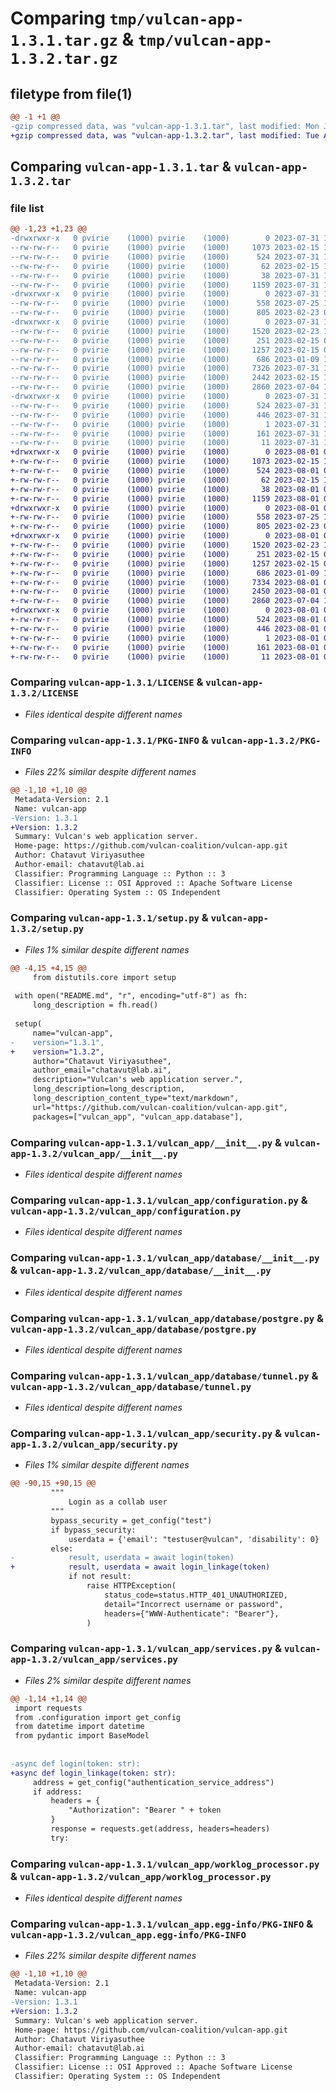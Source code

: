# Comparing `tmp/vulcan-app-1.3.1.tar.gz` & `tmp/vulcan-app-1.3.2.tar.gz`

## filetype from file(1)

```diff
@@ -1 +1 @@
-gzip compressed data, was "vulcan-app-1.3.1.tar", last modified: Mon Jul 31 13:20:05 2023, max compression
+gzip compressed data, was "vulcan-app-1.3.2.tar", last modified: Tue Aug  1 05:37:27 2023, max compression
```

## Comparing `vulcan-app-1.3.1.tar` & `vulcan-app-1.3.2.tar`

### file list

```diff
@@ -1,23 +1,23 @@
-drwxrwxr-x   0 pvirie    (1000) pvirie    (1000)        0 2023-07-31 13:20:05.458417 vulcan-app-1.3.1/
--rw-rw-r--   0 pvirie    (1000) pvirie    (1000)     1073 2023-02-15 10:28:00.000000 vulcan-app-1.3.1/LICENSE
--rw-rw-r--   0 pvirie    (1000) pvirie    (1000)      524 2023-07-31 13:20:05.458417 vulcan-app-1.3.1/PKG-INFO
--rw-rw-r--   0 pvirie    (1000) pvirie    (1000)       62 2023-02-15 10:28:00.000000 vulcan-app-1.3.1/README.md
--rw-rw-r--   0 pvirie    (1000) pvirie    (1000)       38 2023-07-31 13:20:05.458417 vulcan-app-1.3.1/setup.cfg
--rw-rw-r--   0 pvirie    (1000) pvirie    (1000)     1159 2023-07-31 13:19:40.000000 vulcan-app-1.3.1/setup.py
-drwxrwxr-x   0 pvirie    (1000) pvirie    (1000)        0 2023-07-31 13:20:05.458417 vulcan-app-1.3.1/vulcan_app/
--rw-rw-r--   0 pvirie    (1000) pvirie    (1000)      558 2023-07-25 15:37:12.000000 vulcan-app-1.3.1/vulcan_app/__init__.py
--rw-rw-r--   0 pvirie    (1000) pvirie    (1000)      805 2023-02-23 08:06:39.000000 vulcan-app-1.3.1/vulcan_app/configuration.py
-drwxrwxr-x   0 pvirie    (1000) pvirie    (1000)        0 2023-07-31 13:20:05.458417 vulcan-app-1.3.1/vulcan_app/database/
--rw-rw-r--   0 pvirie    (1000) pvirie    (1000)     1520 2023-02-23 13:43:03.000000 vulcan-app-1.3.1/vulcan_app/database/__init__.py
--rw-rw-r--   0 pvirie    (1000) pvirie    (1000)      251 2023-02-15 06:39:24.000000 vulcan-app-1.3.1/vulcan_app/database/mongo.py
--rw-rw-r--   0 pvirie    (1000) pvirie    (1000)     1257 2023-02-15 06:59:22.000000 vulcan-app-1.3.1/vulcan_app/database/postgre.py
--rw-rw-r--   0 pvirie    (1000) pvirie    (1000)      686 2023-01-09 13:08:56.000000 vulcan-app-1.3.1/vulcan_app/database/tunnel.py
--rw-rw-r--   0 pvirie    (1000) pvirie    (1000)     7326 2023-07-31 13:19:21.000000 vulcan-app-1.3.1/vulcan_app/security.py
--rw-rw-r--   0 pvirie    (1000) pvirie    (1000)     2442 2023-02-15 10:40:00.000000 vulcan-app-1.3.1/vulcan_app/services.py
--rw-rw-r--   0 pvirie    (1000) pvirie    (1000)     2860 2023-07-04 14:18:15.000000 vulcan-app-1.3.1/vulcan_app/worklog_processor.py
-drwxrwxr-x   0 pvirie    (1000) pvirie    (1000)        0 2023-07-31 13:20:05.458417 vulcan-app-1.3.1/vulcan_app.egg-info/
--rw-rw-r--   0 pvirie    (1000) pvirie    (1000)      524 2023-07-31 13:20:05.000000 vulcan-app-1.3.1/vulcan_app.egg-info/PKG-INFO
--rw-rw-r--   0 pvirie    (1000) pvirie    (1000)      446 2023-07-31 13:20:05.000000 vulcan-app-1.3.1/vulcan_app.egg-info/SOURCES.txt
--rw-rw-r--   0 pvirie    (1000) pvirie    (1000)        1 2023-07-31 13:20:05.000000 vulcan-app-1.3.1/vulcan_app.egg-info/dependency_links.txt
--rw-rw-r--   0 pvirie    (1000) pvirie    (1000)      161 2023-07-31 13:20:05.000000 vulcan-app-1.3.1/vulcan_app.egg-info/requires.txt
--rw-rw-r--   0 pvirie    (1000) pvirie    (1000)       11 2023-07-31 13:20:05.000000 vulcan-app-1.3.1/vulcan_app.egg-info/top_level.txt
+drwxrwxr-x   0 pvirie    (1000) pvirie    (1000)        0 2023-08-01 05:37:27.736762 vulcan-app-1.3.2/
+-rw-rw-r--   0 pvirie    (1000) pvirie    (1000)     1073 2023-02-15 10:28:00.000000 vulcan-app-1.3.2/LICENSE
+-rw-rw-r--   0 pvirie    (1000) pvirie    (1000)      524 2023-08-01 05:37:27.736762 vulcan-app-1.3.2/PKG-INFO
+-rw-rw-r--   0 pvirie    (1000) pvirie    (1000)       62 2023-02-15 10:28:00.000000 vulcan-app-1.3.2/README.md
+-rw-rw-r--   0 pvirie    (1000) pvirie    (1000)       38 2023-08-01 05:37:27.736762 vulcan-app-1.3.2/setup.cfg
+-rw-rw-r--   0 pvirie    (1000) pvirie    (1000)     1159 2023-08-01 05:37:04.000000 vulcan-app-1.3.2/setup.py
+drwxrwxr-x   0 pvirie    (1000) pvirie    (1000)        0 2023-08-01 05:37:27.736762 vulcan-app-1.3.2/vulcan_app/
+-rw-rw-r--   0 pvirie    (1000) pvirie    (1000)      558 2023-07-25 15:37:12.000000 vulcan-app-1.3.2/vulcan_app/__init__.py
+-rw-rw-r--   0 pvirie    (1000) pvirie    (1000)      805 2023-02-23 08:06:39.000000 vulcan-app-1.3.2/vulcan_app/configuration.py
+drwxrwxr-x   0 pvirie    (1000) pvirie    (1000)        0 2023-08-01 05:37:27.736762 vulcan-app-1.3.2/vulcan_app/database/
+-rw-rw-r--   0 pvirie    (1000) pvirie    (1000)     1520 2023-02-23 13:43:03.000000 vulcan-app-1.3.2/vulcan_app/database/__init__.py
+-rw-rw-r--   0 pvirie    (1000) pvirie    (1000)      251 2023-02-15 06:39:24.000000 vulcan-app-1.3.2/vulcan_app/database/mongo.py
+-rw-rw-r--   0 pvirie    (1000) pvirie    (1000)     1257 2023-02-15 06:59:22.000000 vulcan-app-1.3.2/vulcan_app/database/postgre.py
+-rw-rw-r--   0 pvirie    (1000) pvirie    (1000)      686 2023-01-09 13:08:56.000000 vulcan-app-1.3.2/vulcan_app/database/tunnel.py
+-rw-rw-r--   0 pvirie    (1000) pvirie    (1000)     7334 2023-08-01 05:35:58.000000 vulcan-app-1.3.2/vulcan_app/security.py
+-rw-rw-r--   0 pvirie    (1000) pvirie    (1000)     2450 2023-08-01 05:36:41.000000 vulcan-app-1.3.2/vulcan_app/services.py
+-rw-rw-r--   0 pvirie    (1000) pvirie    (1000)     2860 2023-07-04 14:18:15.000000 vulcan-app-1.3.2/vulcan_app/worklog_processor.py
+drwxrwxr-x   0 pvirie    (1000) pvirie    (1000)        0 2023-08-01 05:37:27.736762 vulcan-app-1.3.2/vulcan_app.egg-info/
+-rw-rw-r--   0 pvirie    (1000) pvirie    (1000)      524 2023-08-01 05:37:27.000000 vulcan-app-1.3.2/vulcan_app.egg-info/PKG-INFO
+-rw-rw-r--   0 pvirie    (1000) pvirie    (1000)      446 2023-08-01 05:37:27.000000 vulcan-app-1.3.2/vulcan_app.egg-info/SOURCES.txt
+-rw-rw-r--   0 pvirie    (1000) pvirie    (1000)        1 2023-08-01 05:37:27.000000 vulcan-app-1.3.2/vulcan_app.egg-info/dependency_links.txt
+-rw-rw-r--   0 pvirie    (1000) pvirie    (1000)      161 2023-08-01 05:37:27.000000 vulcan-app-1.3.2/vulcan_app.egg-info/requires.txt
+-rw-rw-r--   0 pvirie    (1000) pvirie    (1000)       11 2023-08-01 05:37:27.000000 vulcan-app-1.3.2/vulcan_app.egg-info/top_level.txt
```

### Comparing `vulcan-app-1.3.1/LICENSE` & `vulcan-app-1.3.2/LICENSE`

 * *Files identical despite different names*

### Comparing `vulcan-app-1.3.1/PKG-INFO` & `vulcan-app-1.3.2/PKG-INFO`

 * *Files 22% similar despite different names*

```diff
@@ -1,10 +1,10 @@
 Metadata-Version: 2.1
 Name: vulcan-app
-Version: 1.3.1
+Version: 1.3.2
 Summary: Vulcan's web application server.
 Home-page: https://github.com/vulcan-coalition/vulcan-app.git
 Author: Chatavut Viriyasuthee
 Author-email: chatavut@lab.ai
 Classifier: Programming Language :: Python :: 3
 Classifier: License :: OSI Approved :: Apache Software License
 Classifier: Operating System :: OS Independent
```

### Comparing `vulcan-app-1.3.1/setup.py` & `vulcan-app-1.3.2/setup.py`

 * *Files 1% similar despite different names*

```diff
@@ -4,15 +4,15 @@
     from distutils.core import setup
 
 with open("README.md", "r", encoding="utf-8") as fh:
     long_description = fh.read()
 
 setup(
     name="vulcan-app",
-    version="1.3.1",
+    version="1.3.2",
     author="Chatavut Viriyasuthee",
     author_email="chatavut@lab.ai",
     description="Vulcan's web application server.",
     long_description=long_description,
     long_description_content_type="text/markdown",
     url="https://github.com/vulcan-coalition/vulcan-app.git",
     packages=["vulcan_app", "vulcan_app.database"],
```

### Comparing `vulcan-app-1.3.1/vulcan_app/__init__.py` & `vulcan-app-1.3.2/vulcan_app/__init__.py`

 * *Files identical despite different names*

### Comparing `vulcan-app-1.3.1/vulcan_app/configuration.py` & `vulcan-app-1.3.2/vulcan_app/configuration.py`

 * *Files identical despite different names*

### Comparing `vulcan-app-1.3.1/vulcan_app/database/__init__.py` & `vulcan-app-1.3.2/vulcan_app/database/__init__.py`

 * *Files identical despite different names*

### Comparing `vulcan-app-1.3.1/vulcan_app/database/postgre.py` & `vulcan-app-1.3.2/vulcan_app/database/postgre.py`

 * *Files identical despite different names*

### Comparing `vulcan-app-1.3.1/vulcan_app/database/tunnel.py` & `vulcan-app-1.3.2/vulcan_app/database/tunnel.py`

 * *Files identical despite different names*

### Comparing `vulcan-app-1.3.1/vulcan_app/security.py` & `vulcan-app-1.3.2/vulcan_app/security.py`

 * *Files 1% similar despite different names*

```diff
@@ -90,15 +90,15 @@
         """
             Login as a collab user
         """
         bypass_security = get_config("test")
         if bypass_security:
             userdata = {'email': "testuser@vulcan", 'disability': 0}
         else:
-            result, userdata = await login(token)
+            result, userdata = await login_linkage(token)
             if not result:
                 raise HTTPException(
                     status_code=status.HTTP_401_UNAUTHORIZED,
                     detail="Incorrect username or password",
                     headers={"WWW-Authenticate": "Bearer"},
                 )
```

### Comparing `vulcan-app-1.3.1/vulcan_app/services.py` & `vulcan-app-1.3.2/vulcan_app/services.py`

 * *Files 2% similar despite different names*

```diff
@@ -1,14 +1,14 @@
 import requests
 from .configuration import get_config
 from datetime import datetime
 from pydantic import BaseModel
 
 
-async def login(token: str):
+async def login_linkage(token: str):
     address = get_config("authentication_service_address")
     if address:
         headers = {
             "Authorization": "Bearer " + token
         }
         response = requests.get(address, headers=headers)
         try:
```

### Comparing `vulcan-app-1.3.1/vulcan_app/worklog_processor.py` & `vulcan-app-1.3.2/vulcan_app/worklog_processor.py`

 * *Files identical despite different names*

### Comparing `vulcan-app-1.3.1/vulcan_app.egg-info/PKG-INFO` & `vulcan-app-1.3.2/vulcan_app.egg-info/PKG-INFO`

 * *Files 22% similar despite different names*

```diff
@@ -1,10 +1,10 @@
 Metadata-Version: 2.1
 Name: vulcan-app
-Version: 1.3.1
+Version: 1.3.2
 Summary: Vulcan's web application server.
 Home-page: https://github.com/vulcan-coalition/vulcan-app.git
 Author: Chatavut Viriyasuthee
 Author-email: chatavut@lab.ai
 Classifier: Programming Language :: Python :: 3
 Classifier: License :: OSI Approved :: Apache Software License
 Classifier: Operating System :: OS Independent
```

